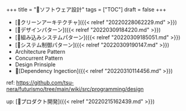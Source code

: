 +++
title = "📂ソフトウェア設計"
tags = ["TOC"]
draft = false
+++

-   [📝クリーンアーキテクチャ]({{< relref "20220228062229.md" >}})
-   [📝デザインパターン]({{< relref "20220309184220.md" >}})
-   [📝組み込みシステムパターン]({{< relref "20220309185051.md" >}})
-   [📝システム制御パターン]({{< relref "20220309190147.md" >}})
-   Architecture Pattern
-   Concurrent Pattern
-   Design Prinsiple
-   📝[Dependency Ingection]({{< relref "20220310114456.md" >}})

ref: <https://github.com/tsu-nera/futurismo/tree/main/wiki/src/programming/design>

up: [📂プロダクト開発]({{< relref "20220215162439.md" >}})
